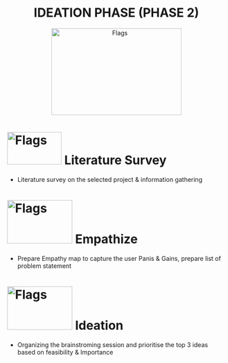 <div align="center">


#  IDEATION PHASE (PHASE 2)
<img src='https://cdn.dribbble.com/users/1474077/screenshots/5341063/lamp_crystals_experiment_5.gif' alt="Flags" width="300" height="200"></img> 
 </div> 

 # <img src='https://kaylacagan.com/wp-content/uploads/2019/04/Books-in-animated-gifs-books-dancing-waltz.gif' alt="Flags" width="125" height="75"></img>  Literature Survey
- Literature survey on the selected project & information gathering
# <img src='https://www.playbookux.com/wp-content/uploads/2019/05/Empathy-Map-copy.png' alt="Flags" width="150" height="100"></img> Empathize
- Prepare Empathy map to capture the user Panis & Gains, prepare list of problem statement
# <img src='https://cdn.dribbble.com/users/783963/screenshots/3331067/rmw_ge-3.gif' alt="Flags" width="150" height="100"></img>  Ideation 
- Organizing the brainstroming session and prioritise the top 3 ideas based on feasibility & Importance
